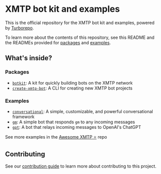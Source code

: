 # XMTP bot kit and examples

This is the official repository for the XMTP bot kit and examples, powered by [Turborepo](https://turbo.build/repo).

To learn more about the contents of this repository, see this README and the READMEs provided for [packages](https://github.com/xmtp/botkit/tree/main/packages) and [examples](https://github.com/xmtp/botkit/tree/main/examples).

## What's inside?

### Packages

- [`botkit`](https://github.com/xmtp/botkit/blob/main/packages/botkit): A kit for quickly building bots on the XMTP network
- [`create-xmtp-bot`](https://github.com/xmtp/botkit/blob/main/packages/create-xmtp-bot): A CLI for creating new XMTP bot projects

### Examples

- [`conversational`](https://github.com/xmtp/botkit/blob/main/examples/conversational): A simple, customizable, and powerful conversational framework
- [`gm`](https://github.com/xmtp/botkit/blob/main/examples/gm): A simple bot that responds `gm` to any incoming messages
- [`gpt`](https://github.com/xmtp/botkit/blob/main/examples/gpt): A bot that relays incoming messages to OpenAI's ChatGPT

See more examples in the [Awesome XMTP ⭐️](https://github.com/xmtp/awesome-xmtp) repo

## Contributing

See our [contribution guide](./CONTRIBUTING.md) to learn more about contributing to this project.
